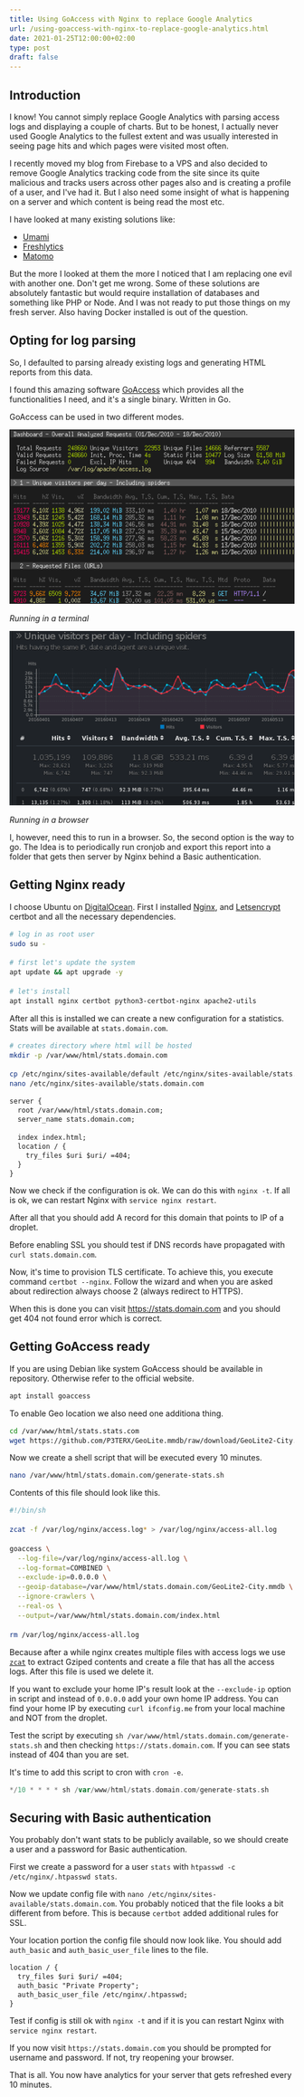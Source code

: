 ```yaml
---
title: Using GoAccess with Nginx to replace Google Analytics
url: /using-goaccess-with-nginx-to-replace-google-analytics.html
date: 2021-01-25T12:00:00+02:00
type: post
draft: false
---
```


## Introduction

I know! You cannot simply replace Google Analytics with parsing access logs and
displaying a couple of charts. But to be honest, I actually never used Google
Analytics to the fullest extent and was usually interested in seeing page hits
and which pages were visited most often.

I recently moved my blog from Firebase to a VPS and also decided to remove
Google Analytics tracking code from the site since its quite malicious and
tracks users across other pages also and is creating a profile of a user, and
I've had it. But I also need some insight of what is happening on a server and
which content is being read the most etc.

I have looked at many existing solutions like:

- [Umami](https://umami.is/)
- [Freshlytics](https://github.com/sheshbabu/freshlytics)
- [Matomo](https://matomo.org/)

But the more I looked at them the more I noticed that I am replacing one evil
with another one. Don't get me wrong. Some of these solutions are absolutely
fantastic but would require installation of databases and something like PHP or
Node. And I was not ready to put those things on my fresh server. Also having
Docker installed is out of the question.

## Opting for log parsing

So, I defaulted to parsing already existing logs and generating HTML reports
from this data.

I found this amazing software [GoAccess](https://goaccess.io/) which provides
all the functionalities I need, and it's a single binary. Written in Go.

GoAccess can be used in two different modes.

![GoAccess Terminal](/assets/posts/goaccess/goaccess-dash-term.png)

*Running in a terminal*

![GoAccess HTML](/assets/posts/goaccess/goaccess-dash-html.png)

*Running in a browser*

I, however, need this to run in a browser. So, the second option is the way to
go. The Idea is to periodically run cronjob and export this report into a folder
that gets then server by Nginx behind a Basic authentication.

## Getting Nginx ready

I choose Ubuntu on [DigitalOcean](https://www.digitalocean.com/). First I
installed [Nginx](https://nginx.org/en/), and
[Letsencrypt](https://letsencrypt.org/getting-started/) certbot and all the
necessary dependencies.

```sh
# log in as root user
sudo su -

# first let's update the system
apt update && apt upgrade -y

# let's install
apt install nginx certbot python3-certbot-nginx apache2-utils
```

After all this is installed we can create a new configuration for a statistics.
Stats will be available at `stats.domain.com`.

```sh
# creates directory where html will be hosted
mkdir -p /var/www/html/stats.domain.com

cp /etc/nginx/sites-available/default /etc/nginx/sites-available/stats.domain.com
nano /etc/nginx/sites-available/stats.domain.com
```

```nginx
server {
  root /var/www/html/stats.domain.com;
  server_name stats.domain.com;

  index index.html;
  location / {
    try_files $uri $uri/ =404;
  }
}
```

Now we check if the configuration is ok. We can do this with `nginx -t`. If all
is ok, we can restart Nginx with `service nginx restart`.

After all that you should add A record for this domain that points to IP of a
droplet.

Before enabling SSL you should test if DNS records have propagated with `curl
stats.domain.com`.

Now, it's time to provision TLS certificate. To achieve this, you execute
command `certbot --nginx`. Follow the wizard and when you are asked about
redirection always choose 2 (always redirect to HTTPS).

When this is done you can visit https://stats.domain.com and you should get 404
not found error which is correct.

## Getting GoAccess ready

If you are using Debian like system GoAccess should be available in repository.
Otherwise refer to the official website.

```sh
apt install goaccess
```

To enable Geo location we also need one additiona thing.

```sh
cd /var/www/html/stats.stats.com
wget https://github.com/P3TERX/GeoLite.mmdb/raw/download/GeoLite2-City.mmdb
```

Now we create a shell script that will be executed every 10 minutes.

```sh
nano /var/www/html/stats.domain.com/generate-stats.sh
```

Contents of this file should look like this.

```sh
#!/bin/sh

zcat -f /var/log/nginx/access.log* > /var/log/nginx/access-all.log

goaccess \
  --log-file=/var/log/nginx/access-all.log \
  --log-format=COMBINED \
  --exclude-ip=0.0.0.0 \
  --geoip-database=/var/www/html/stats.domain.com/GeoLite2-City.mmdb \
  --ignore-crawlers \
  --real-os \
  --output=/var/www/html/stats.domain.com/index.html

rm /var/log/nginx/access-all.log
```

Because after a while nginx creates multiple files with access logs we use
[`zcat`](https://linux.die.net/man/1/zcat) to extract Gziped contents and create
a file that has all the access logs. After this file is used we delete it.

If you want to exclude your home IP's result look at the `--exclude-ip` option
in script and instead of `0.0.0.0` add your own home IP address. You can find
your home IP by executing `curl ifconfig.me` from your local machine and NOT
from the droplet.

Test the script by executing `sh
/var/www/html/stats.domain.com/generate-stats.sh` and then checking
`https://stats.domain.com`. If you can see stats instead of 404 than you are
set.

It's time to add this script to cron with `cron -e`.

```go
*/10 * * * * sh /var/www/html/stats.domain.com/generate-stats.sh
```

## Securing with Basic authentication

You probably don't want stats to be publicly available, so we should create a
user and a password for Basic authentication.

First we create a password for a user `stats` with `htpasswd -c /etc/nginx/.htpasswd stats`.

Now we update config file with `nano
/etc/nginx/sites-available/stats.domain.com`.  You probably noticed that the
file looks a bit different from before. This is because `certbot` added
additional rules for SSL.

Your location portion the config file should now look like. You should add
`auth_basic` and `auth_basic_user_file` lines to the file.

```nginx
location / {
  try_files $uri $uri/ =404;
  auth_basic "Private Property";
  auth_basic_user_file /etc/nginx/.htpasswd;
}
```

Test if config is still ok with `nginx -t` and if it is you can restart Nginx
with `service nginx restart`.

If you now visit `https://stats.domain.com` you should be prompted for username
and password. If not, try reopening your browser.

That is all. You now have analytics for your server that gets refreshed every 10
minutes.

